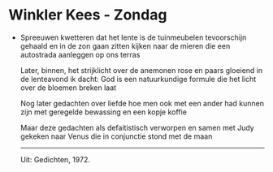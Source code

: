 # Winkler Kees - Zondag
- Spreeuwen kwetteren dat het lente is
  de tuinmeubelen tevoorschijn gehaald
  en in de zon gaan zitten kijken naar de mieren
  die een autostrada aanleggen op ons terras
  
  Later, binnen, het strijklicht over de anemonen
  rose en paars gloeiend in de lenteavond
  ik dacht: God is een natuurkundige formule
  die het licht over de bloemen breken laat
  
  Nog later gedachten over liefde
  hoe men ook met een ander had kunnen zijn
  met geregelde bewassing en een kopje koffie
  
  Maar deze gedachten als defaitistisch verworpen
  en samen met Judy gekeken naar Venus
  die in conjunctie stond met de maan
  
  
  -----------------------------------
  Uit: Gedichten, 1972.